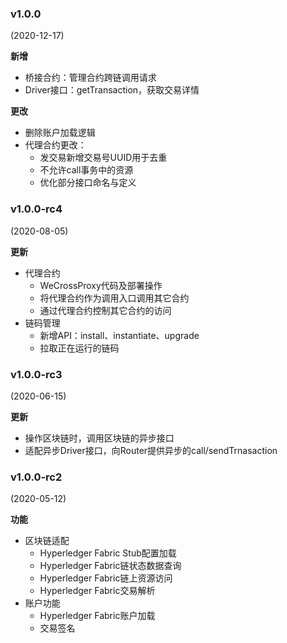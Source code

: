 ### v1.0.0

(2020-12-17)

**新增**

* 桥接合约：管理合约跨链调用请求
* Driver接口：getTransaction，获取交易详情

**更改**

* 删除账户加载逻辑
* 代理合约更改：
    * 发交易新增交易号UUID用于去重
    * 不允许call事务中的资源
    * 优化部分接口命名与定义
 
### v1.0.0-rc4

(2020-08-05)

**更新**

* 代理合约
  * WeCrossProxy代码及部署操作
  * 将代理合约作为调用入口调用其它合约
  * 通过代理合约控制其它合约的访问
* 链码管理
  * 新增API：install、instantiate、upgrade
  * 拉取正在运行的链码

### v1.0.0-rc3

(2020-06-15)

**更新**

* 操作区块链时，调用区块链的异步接口
* 适配异步Driver接口，向Router提供异步的call/sendTrnasaction

### v1.0.0-rc2

(2020-05-12)

**功能**
* 区块链适配
  * Hyperledger Fabric Stub配置加载
  * Hyperledger Fabric链状态数据查询
  * Hyperledger Fabric链上资源访问
  * Hyperledger Fabric交易解析
* 账户功能
  * Hyperledger Fabric账户加载
  * 交易签名
